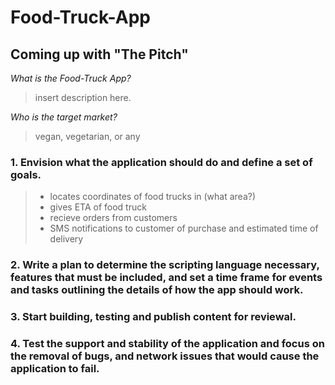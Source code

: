 # Food-Truck-App
## Coming up with **"The Pitch"**
_What is the Food-Truck App?_
> insert description here.

_Who is the target market?_
> vegan, vegetarian, or any

### 1. Envision what the application should do and define a set of goals.

>- locates coordinates of food trucks in (what area?)
>- gives ETA of food truck
>- recieve orders from customers
>- SMS notifications to customer of purchase and estimated time of delivery

### 2. Write a plan to determine the scripting language necessary, features that must be included, and set a time frame for events and tasks outlining the details of how the app should work.

### 3. Start building, testing and publish content for reviewal.

### 4. Test the support and stability of the application and focus on the removal of bugs, and network issues that would cause the application to fail.

